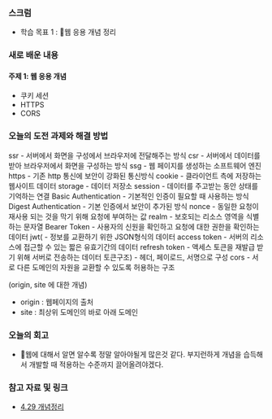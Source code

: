 
### 스크럼
- 학습 목표 1 : 웹 응용 개념 정리

### 새로 배운 내용
#### 주제 1: 웹 응용 개념
- 쿠키 세션
- HTTPS
- CORS

### 오늘의 도전 과제와 해결 방법

ssr - 서버에서 화면을 구성에서 브라우저에 전달해주는 방식
csr - 서버에서 데이터를 받아 브라우저에서 화면을 구성하는 방식
ssg - 웹 페이지를 생성하는 소프트웨어 엔진
https - 기존 http 통신에 보안이 강화된 통신방식
cookie - 클라이언트 측에 저장하는 웹사이트 데이터
storage - 데이터 저장소
session - 데이터를 주고받는 동안 상태를 기억하는 연결
Basic Authentication - 기본적인 인증이 필요할 때 사용하는 방식
Digest Authentication - 기본 인증에서 보안이 추가된 방식
nonce - 동일한 요청이 재사용 되는 것을 막기 위해 요청에 부여하는 값
realm - 보호되는 리소스 영역을 식별하는 문자열
Bearer Token - 사용자의 신원을 확인하고 요청에 대한 권한을 확인하는 데이터
jwt( - 정보를 교환하기 위한 JSON형식의 데이터
access token - 서버의 리소스에 접근할 수 있는 짧은 유효기간의 데이터
refresh token - 액세스 토큰을 재발급 받기 위해 서버로 전송하는 데이터
토큰구조) - 헤더, 페이로드, 서명으로 구성
cors - 서로 다른 도메인의 자원을 교환할 수 있도록 허용하는 구조

(origin, site 에 대한 개념)
- origin : 웹페이지의 출처
- site : 최상위 도메인의 바로 아래 도메인

### 오늘의 회고
- 웹에 대해서 알면 알수록 정말 알아야될게 많은것 같다. 부지런하게 개념을 습득해서 개발할 때 적용하는 수준까지 끌어올려야겠다.

### 참고 자료 및 링크
- [4.29 개념정리](https://www.notion.so/goorm/4-29-a84f64b8825c40b3a5b2d8bd71a4c167?pvs=4)
